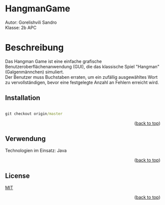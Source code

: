 # HangmanGame

Autor: Gorelishvili Sandro <br>
Klasse: 2b APC

# Beschreibung

Das Hangman Game ist eine einfache grafische Benutzeroberflächenanwendung (GUI), die das klassische Spiel "Hangman" (Galgenmännchen) simuliert.
<br> Der Benutzer muss Buchstaben erraten, um ein zufällig ausgewähltes Wort zu vervollständigen, bevor eine festgelegte Anzahl an Fehlern erreicht wird.
## Installation

```cmd

git checkout origin/master

```
<p align="right">(<a href="#readme-top">back to top</a>)</p>

## Verwendung
Technologien im Einsatz: Java

<p align="right">(<a href="#readme-top">back to top</a>)</p>

## License

[MIT](https://choosealicense.com/licenses/mit/)
<p align="right">(<a href="#readme-top">back to top</a>)</p>
